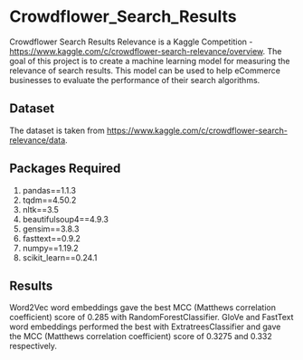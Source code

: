 # Crowdflower_Search_Results
Crowdflower Search Results Relevance is a Kaggle Competition - https://www.kaggle.com/c/crowdflower-search-relevance/overview. The goal of this project is to create a machine learning model for measuring the relevance of search results. This model can be used to help eCommerce businesses to evaluate the performance of their search algorithms.

## Dataset
The dataset is taken from https://www.kaggle.com/c/crowdflower-search-relevance/data.

## Packages Required
1. pandas==1.1.3
2. tqdm==4.50.2
3. nltk==3.5
4. beautifulsoup4==4.9.3
5. gensim==3.8.3
6. fasttext==0.9.2
7. numpy==1.19.2
8. scikit_learn==0.24.1

## Results
Word2Vec word embeddings gave the best MCC (Matthews correlation coefficient) score of 0.285 with RandomForestClassifier.
GloVe and FastText word embeddings performed the best with ExtratreesClassifier and gave the MCC (Matthews correlation coefficient) score of 0.3275 and 0.332 respectively.